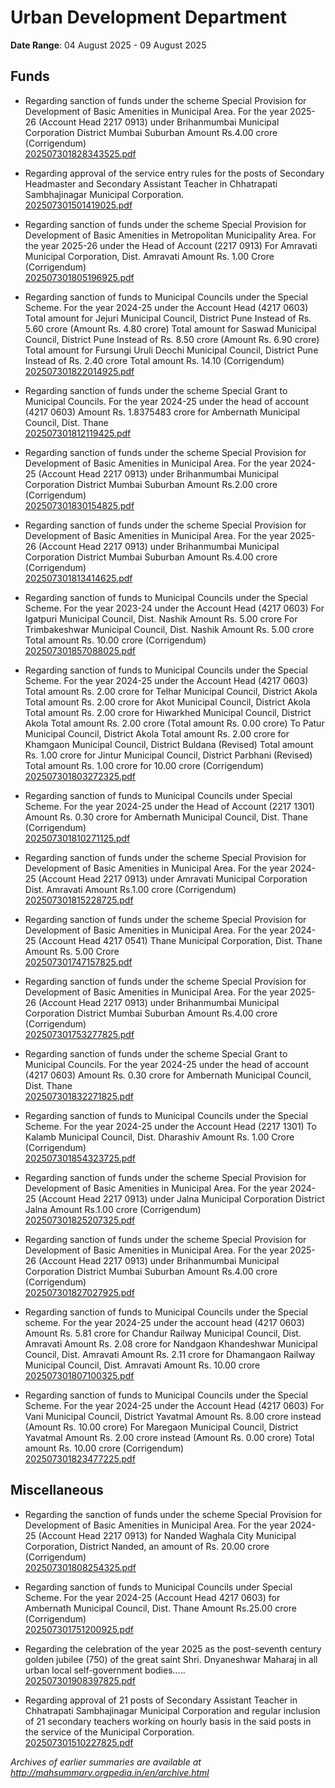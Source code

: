 # Urban Development Department

**Date Range**: 04 August 2025 - 09 August 2025


## Funds
- Regarding sanction of funds under the scheme Special Provision for Development of Basic Amenities in Municipal Area. For the year 2025-26 (Account Head 2217 0913) under Brihanmumbai Municipal Corporation District Mumbai Suburban Amount Rs.4.00 crore (Corrigendum)\
  [202507301828343525.pdf](https://gr.maharashtra.gov.in/Site/Upload/Government%20Resolutions/English/202507301828343525.pdf)

- Regarding approval of the service entry rules for the posts of Secondary Headmaster and Secondary Assistant Teacher in Chhatrapati Sambhajinagar Municipal Corporation.\
  [202507301501419025.pdf](https://gr.maharashtra.gov.in/Site/Upload/Government%20Resolutions/English/202507301501419025.pdf)

- Regarding sanction of funds under the scheme Special Provision for Development of Basic Amenities in Metropolitan Municipality Area. For the year 2025-26 under the Head of Account (2217 0913) For Amravati Municipal Corporation, Dist. Amravati Amount Rs. 1.00 Crore (Corrigendum)\
  [202507301805196925.pdf](https://gr.maharashtra.gov.in/Site/Upload/Government%20Resolutions/English/202507301805196925.pdf)

- Regarding sanction of funds to Municipal Councils under the Special Scheme. For the year 2024-25 under the Account Head (4217 0603) Total amount for Jejuri Municipal Council, District Pune Instead of Rs. 5.60 crore (Amount Rs. 4.80 crore) Total amount for Saswad Municipal Council, District Pune Instead of Rs. 8.50 crore (Amount Rs. 6.90 crore) Total amount for Fursungi Uruli Deochi Municipal Council, District Pune Instead of Rs. 2.40 crore Total amount Rs. 14.10 (Corrigendum)\
  [202507301822014925.pdf](https://gr.maharashtra.gov.in/Site/Upload/Government%20Resolutions/English/202507301822014925.pdf)

- Regarding sanction of funds under the scheme Special Grant to Municipal Councils. For the year 2024-25 under the head of account (4217 0603) Amount Rs. 1.8375483 crore for Ambernath Municipal Council, Dist. Thane\
  [202507301812119425.pdf](https://gr.maharashtra.gov.in/Site/Upload/Government%20Resolutions/English/202507301812119425.pdf)

- Regarding sanction of funds under the scheme Special Provision for Development of Basic Amenities in Municipal Area. For the year 2024-25 (Account Head 2217 0913) under Brihanmumbai Municipal Corporation District Mumbai Suburban Amount Rs.2.00 crore (Corrigendum)\
  [202507301830154825.pdf](https://gr.maharashtra.gov.in/Site/Upload/Government%20Resolutions/English/202507301830154825.pdf)

- Regarding sanction of funds under the scheme Special Provision for Development of Basic Amenities in Municipal Area. For the year 2025-26 (Account Head 2217 0913) under Brihanmumbai Municipal Corporation District Mumbai Suburban Amount Rs.4.00 crore (Corrigendum)\
  [202507301813414625.pdf](https://gr.maharashtra.gov.in/Site/Upload/Government%20Resolutions/English/202507301813414625.pdf)

- Regarding sanction of funds to Municipal Councils under the Special Scheme. For the year 2023-24 under the Account Head (4217 0603) For Igatpuri Municipal Council, Dist. Nashik Amount Rs. 5.00 crore For Trimbakeshwar Municipal Council, Dist. Nashik Amount Rs. 5.00 crore Total amount Rs. 10.00 crore (Corrigendum)\
  [202507301857088025.pdf](https://gr.maharashtra.gov.in/Site/Upload/Government%20Resolutions/English/202507301857088025.pdf)

- Regarding sanction of funds to Municipal Councils under the Special Scheme. For the year 2024-25 under the Account Head (4217 0603) Total amount Rs. 2.00 crore for Telhar Municipal Council, District Akola Total amount Rs. 2.00 crore for Akot Municipal Council, District Akola Total amount Rs. 2.00 crore for Hiwarkhed Municipal Council, District Akola Total amount Rs. 2.00 crore (Total amount Rs. 0.00 crore) To Patur Municipal Council, District Akola Total amount Rs. 2.00 crore for Khamgaon Municipal Council, District Buldana (Revised) Total amount Rs. 1.00 crore for Jintur Municipal Council, District Parbhani (Revised) Total amount Rs. 1.00 crore for 10.00 crore (Corrigendum)\
  [202507301803272325.pdf](https://gr.maharashtra.gov.in/Site/Upload/Government%20Resolutions/English/202507301803272325.pdf)

- Regarding sanction of funds to Municipal Councils under Special Scheme. For the year 2024-25 under the Head of Account (2217 1301) Amount Rs. 0.30 crore for Ambernath Municipal Council, Dist. Thane (Corrigendum)\
  [202507301810271125.pdf](https://gr.maharashtra.gov.in/Site/Upload/Government%20Resolutions/English/202507301810271125.pdf)

- Regarding sanction of funds under the scheme Special Provision for Development of Basic Amenities in Municipal Area. For the year 2024-25 (Account Head 2217 0913) under Amravati Municipal Corporation Dist. Amravati Amount Rs.1.00 crore (Corrigendum)\
  [202507301815228725.pdf](https://gr.maharashtra.gov.in/Site/Upload/Government%20Resolutions/English/202507301815228725.pdf)

- Regarding sanction of funds under the scheme Special Provision for Development of Basic Amenities in Municipal Area. For the year 2024-25 (Account Head 4217 0541) Thane Municipal Corporation, Dist. Thane Amount Rs. 5.00 Crore\
  [202507301747157825.pdf](https://gr.maharashtra.gov.in/Site/Upload/Government%20Resolutions/English/202507301747157825.pdf)

- Regarding sanction of funds under the scheme Special Provision for Development of Basic Amenities in Municipal Area. For the year 2025-26 (Account Head 2217 0913) under Brihanmumbai Municipal Corporation District Mumbai Suburban Amount Rs.4.00 crore (Corrigendum)\
  [202507301753277825.pdf](https://gr.maharashtra.gov.in/Site/Upload/Government%20Resolutions/English/202507301753277825.pdf)

- Regarding sanction of funds under the scheme Special Grant to Municipal Councils. For the year 2024-25 under the head of account (4217 0603) Amount Rs. 0.30 crore for Ambernath Municipal Council, Dist. Thane\
  [202507301832271825.pdf](https://gr.maharashtra.gov.in/Site/Upload/Government%20Resolutions/English/202507301832271825.pdf)

- Regarding sanction of funds to Municipal Councils under the Special Scheme. For the year 2024-25 under the Account Head (2217 1301) To Kalamb Municipal Council, Dist. Dharashiv Amount Rs. 1.00 Crore (Corrigendum)\
  [202507301854323725.pdf](https://gr.maharashtra.gov.in/Site/Upload/Government%20Resolutions/English/202507301854323725.pdf)

- Regarding sanction of funds under the scheme Special Provision for Development of Basic Amenities in Municipal Area. For the year 2024-25 (Account Head 2217 0913) under Jalna Municipal Corporation District Jalna Amount Rs.1.00 crore (Corrigendum)\
  [202507301825207325.pdf](https://gr.maharashtra.gov.in/Site/Upload/Government%20Resolutions/English/202507301825207325.pdf)

- Regarding sanction of funds under the scheme Special Provision for Development of Basic Amenities in Municipal Area. For the year 2025-26 (Account Head 2217 0913) under Brihanmumbai Municipal Corporation District Mumbai Suburban Amount Rs.4.00 crore (Corrigendum)\
  [202507301827027925.pdf](https://gr.maharashtra.gov.in/Site/Upload/Government%20Resolutions/English/202507301827027925.pdf)

- Regarding sanction of funds to Municipal Councils under the Special scheme. For the year 2024-25 under the account head (4217 0603) Amount Rs. 5.81 crore for Chandur Railway Municipal Council, Dist. Amravati Amount Rs. 2.08 crore for Nandgaon Khandeshwar Municipal Council, Dist. Amravati Amount Rs. 2.11 crore for Dhamangaon Railway Municipal Council, Dist. Amravati Amount Rs. 10.00 crore\
  [202507301807100325.pdf](https://gr.maharashtra.gov.in/Site/Upload/Government%20Resolutions/English/202507301807100325.pdf)

- Regarding sanction of funds to Municipal Councils under the Special Scheme. For the year 2024-25 under the Account Head (4217 0603) For Vani Municipal Council, District Yavatmal Amount Rs. 8.00 crore instead (Amount Rs. 10.00 crore) For Maregaon Municipal Council, District Yavatmal Amount Rs. 2.00 crore instead (Amount Rs. 0.00 crore) Total amount Rs. 10.00 crore (Corrigendum)\
  [202507301823477225.pdf](https://gr.maharashtra.gov.in/Site/Upload/Government%20Resolutions/English/202507301823477225.pdf)

## Miscellaneous
- Regarding the sanction of funds under the scheme Special Provision for Development of Basic Amenities in Municipal Area. For the year 2024-25 (Account Head 2217 0913) for Nanded Waghala City Municipal Corporation, District Nanded, an amount of Rs. 20.00 crore (Corrigendum)\
  [202507301808254325.pdf](https://gr.maharashtra.gov.in/Site/Upload/Government%20Resolutions/English/202507301808254325.pdf)

- Regarding sanction of funds to Municipal Councils under Special Scheme. For the year 2024-25 (Account Head 4217 0603) for Ambernath Municipal Council, Dist. Thane Amount Rs.25.00 crore (Corrigendum)\
  [202507301751200925.pdf](https://gr.maharashtra.gov.in/Site/Upload/Government%20Resolutions/English/202507301751200925.pdf)

- Regarding the celebration of the year 2025 as the post-seventh century golden jubilee (750) of the great saint Shri. Dnyaneshwar Maharaj in all urban local self-government bodies.....\
  [202507301908397825.pdf](https://gr.maharashtra.gov.in/Site/Upload/Government%20Resolutions/English/202507301908397825.pdf)

- Regarding approval of 21 posts of Secondary Assistant Teacher in Chhatrapati Sambhajinagar Municipal Corporation and regular inclusion of 21 secondary teachers working on hourly basis in the said posts in the service of the Municipal Corporation.\
  [202507301510227825.pdf](https://gr.maharashtra.gov.in/Site/Upload/Government%20Resolutions/English/202507301510227825.pdf)


*Archives of earlier summaries are available at http://mahsummary.orgpedia.in/en/archive.html*
